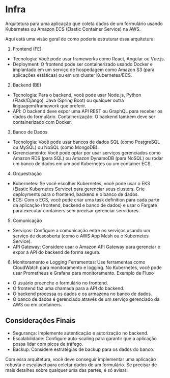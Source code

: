 # Infra

Arquitetura para uma aplicação que coleta dados de um formulário usando Kubernetes ou Amazon ECS (Elastic Container Service) na AWS. 

Aqui está uma visão geral de como poderia estruturar essa arquitetura:

1. Frontend (FE)
- Tecnologia: Você pode usar frameworks como React, Angular ou Vue.js.
- Deployment: O frontend pode ser containerizado usando Docker e implantado em um serviço de hospedagem como Amazon S3 (para aplicações estáticas) ou em um cluster Kubernetes/ECS.

2. Backend (BE)
- Tecnologia: Para o backend, você pode usar Node.js, Python (Flask/Django), Java (Spring Boot) ou qualquer outra linguagem/framework que preferir.
- API: O backend deve expor uma API REST ou GraphQL para receber os dados do formulário.
Containerização: O backend também deve ser containerizado com Docker.

3. Banco de Dados
- Tecnologia: Você pode usar bancos de dados SQL (como PostgreSQL ou MySQL) ou NoSQL (como MongoDB).
- Gerenciamento: Você pode optar por usar serviços gerenciados como Amazon RDS (para SQL) ou Amazon DynamoDB (para NoSQL) ou rodar um banco de dados em um pod Kubernetes ou um container ECS.

4. Orquestração
- Kubernetes: Se você escolher Kubernetes, você pode usar o EKS (Elastic Kubernetes Service) para gerenciar seus clusters. Crie deployments para o frontend, backend e o banco de dados.
- ECS: Com o ECS, você pode criar uma task definition para cada parte da aplicação (frontend, backend e banco de dados) e usar o Fargate para executar containers sem precisar gerenciar servidores.

5. Comunicação
- Serviços: Configure a comunicação entre os serviços usando um serviço de descoberta (como o AWS App Mesh ou o Kubernetes Service).
- API Gateway: Considere usar o Amazon API Gateway para gerenciar e expor a API do backend de forma segura.

6. Monitoramento e Logging
Ferramentas: Use ferramentas como CloudWatch para monitoramento e logging. No Kubernetes, você pode usar Prometheus e Grafana para monitoramento.
Exemplo de Fluxo
- O usuário preenche o formulário no frontend.
- O frontend faz uma chamada para a API do backend.
- O backend processa os dados e os armazena no banco de dados.
- O banco de dados é gerenciado através de um serviço gerenciado da AWS ou em containers.

## Considerações Finais

- Segurança: Implemente autenticação e autorização no backend.
- Escalabilidade: Configure auto-scaling para garantir que a aplicação possa lidar com picos de tráfego.
- Backup: Considere estratégias de backup para os dados do banco.

Com essa arquitetura, você deve conseguir implementar uma aplicação robusta e escalável para coletar dados de um formulário. Se precisar de mais detalhes sobre qualquer uma das partes, é só avisar!



